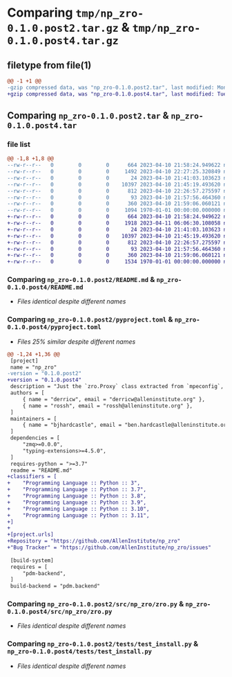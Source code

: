 # Comparing `tmp/np_zro-0.1.0.post2.tar.gz` & `tmp/np_zro-0.1.0.post4.tar.gz`

## filetype from file(1)

```diff
@@ -1 +1 @@
-gzip compressed data, was "np_zro-0.1.0.post2.tar", last modified: Mon Apr 10 22:27:25 2023, max compression
+gzip compressed data, was "np_zro-0.1.0.post4.tar", last modified: Tue Apr 11 06:06:30 2023, max compression
```

## Comparing `np_zro-0.1.0.post2.tar` & `np_zro-0.1.0.post4.tar`

### file list

```diff
@@ -1,8 +1,8 @@
--rw-r--r--   0        0        0      664 2023-04-10 21:58:24.949622 np_zro-0.1.0.post2/README.md
--rw-r--r--   0        0        0     1492 2023-04-10 22:27:25.320849 np_zro-0.1.0.post2/pyproject.toml
--rw-r--r--   0        0        0       24 2023-04-10 21:41:03.103623 np_zro-0.1.0.post2/src/np_zro/__init__.py
--rw-r--r--   0        0        0    10397 2023-04-10 21:45:19.493620 np_zro-0.1.0.post2/src/np_zro/zro.py
--rw-r--r--   0        0        0      812 2023-04-10 22:26:57.275597 np_zro-0.1.0.post2/tests/test_install.py
--rw-r--r--   0        0        0       93 2023-04-10 21:57:56.464360 np_zro-0.1.0.post2/tests/test_readme.py
--rw-r--r--   0        0        0      360 2023-04-10 21:59:06.060121 np_zro-0.1.0.post2/tests/test_zro.py
--rw-r--r--   0        0        0     1094 1970-01-01 00:00:00.000000 np_zro-0.1.0.post2/PKG-INFO
+-rw-r--r--   0        0        0      664 2023-04-10 21:58:24.949622 np_zro-0.1.0.post4/README.md
+-rw-r--r--   0        0        0     1918 2023-04-11 06:06:30.108058 np_zro-0.1.0.post4/pyproject.toml
+-rw-r--r--   0        0        0       24 2023-04-10 21:41:03.103623 np_zro-0.1.0.post4/src/np_zro/__init__.py
+-rw-r--r--   0        0        0    10397 2023-04-10 21:45:19.493620 np_zro-0.1.0.post4/src/np_zro/zro.py
+-rw-r--r--   0        0        0      812 2023-04-10 22:26:57.275597 np_zro-0.1.0.post4/tests/test_install.py
+-rw-r--r--   0        0        0       93 2023-04-10 21:57:56.464360 np_zro-0.1.0.post4/tests/test_readme.py
+-rw-r--r--   0        0        0      360 2023-04-10 21:59:06.060121 np_zro-0.1.0.post4/tests/test_zro.py
+-rw-r--r--   0        0        0     1534 1970-01-01 00:00:00.000000 np_zro-0.1.0.post4/PKG-INFO
```

### Comparing `np_zro-0.1.0.post2/README.md` & `np_zro-0.1.0.post4/README.md`

 * *Files identical despite different names*

### Comparing `np_zro-0.1.0.post2/pyproject.toml` & `np_zro-0.1.0.post4/pyproject.toml`

 * *Files 25% similar despite different names*

```diff
@@ -1,24 +1,36 @@
 [project]
 name = "np_zro"
-version = "0.1.0.post2"
+version = "0.1.0.post4"
 description = "Just the `zro.Proxy` class extracted from `mpeconfig`, with `zmq` as a dependency."
 authors = [
     { name = "derricw", email = "derricw@alleninstitute.org" },
     { name = "rossh", email = "rossh@alleninstitute.org" },
 ]
 maintainers = [
     { name = "bjhardcastle", email = "ben.hardcastle@alleninstitute.org" },
 ]
 dependencies = [
     "zmq>=0.0.0",
     "typing-extensions>=4.5.0",
 ]
 requires-python = ">=3.7"
 readme = "README.md"
+classifiers = [
+    "Programming Language :: Python :: 3",
+    "Programming Language :: Python :: 3.7",
+    "Programming Language :: Python :: 3.8",
+    "Programming Language :: Python :: 3.9",
+    "Programming Language :: Python :: 3.10",
+    "Programming Language :: Python :: 3.11",
+]
+
+[project.urls]
+Repository = "https://github.com/AllenInstitute/np_zro"
+"Bug Tracker" = "https://github.com/AllenInstitute/np_zro/issues"
 
 [build-system]
 requires = [
     "pdm-backend",
 ]
 build-backend = "pdm.backend"
```

### Comparing `np_zro-0.1.0.post2/src/np_zro/zro.py` & `np_zro-0.1.0.post4/src/np_zro/zro.py`

 * *Files identical despite different names*

### Comparing `np_zro-0.1.0.post2/tests/test_install.py` & `np_zro-0.1.0.post4/tests/test_install.py`

 * *Files identical despite different names*

